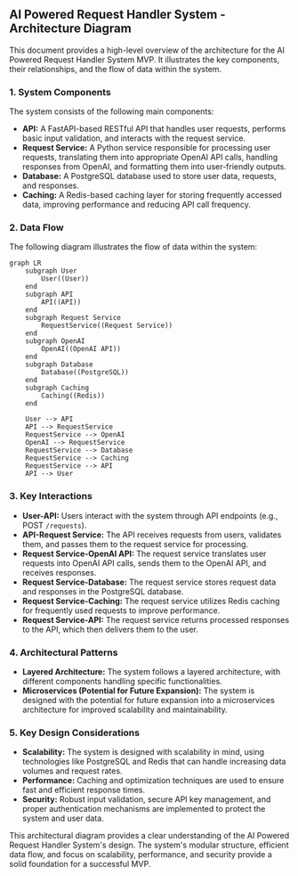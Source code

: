 ## AI Powered Request Handler System - Architecture Diagram

This document provides a high-level overview of the architecture for the AI Powered Request Handler System MVP. It illustrates the key components, their relationships, and the flow of data within the system.

### 1. System Components

The system consists of the following main components:

- **API:** A FastAPI-based RESTful API that handles user requests, performs basic input validation, and interacts with the request service.
- **Request Service:** A Python service responsible for processing user requests, translating them into appropriate OpenAI API calls, handling responses from OpenAI, and formatting them into user-friendly outputs.
- **Database:** A PostgreSQL database used to store user data, requests, and responses.
- **Caching:** A Redis-based caching layer for storing frequently accessed data, improving performance and reducing API call frequency.

### 2. Data Flow

The following diagram illustrates the flow of data within the system:

```mermaid
graph LR
    subgraph User
        User((User))
    end
    subgraph API
        API((API))
    end
    subgraph Request Service
        RequestService((Request Service))
    end
    subgraph OpenAI
        OpenAI((OpenAI API))
    end
    subgraph Database
        Database((PostgreSQL))
    end
    subgraph Caching
        Caching((Redis))
    end
    
    User --> API
    API --> RequestService
    RequestService --> OpenAI
    OpenAI --> RequestService
    RequestService --> Database
    RequestService --> Caching
    RequestService --> API
    API --> User
```

### 3. Key Interactions

- **User-API:** Users interact with the system through API endpoints (e.g., POST `/requests`).
- **API-Request Service:** The API receives requests from users, validates them, and passes them to the request service for processing.
- **Request Service-OpenAI API:** The request service translates user requests into OpenAI API calls, sends them to the OpenAI API, and receives responses.
- **Request Service-Database:** The request service stores request data and responses in the PostgreSQL database.
- **Request Service-Caching:** The request service utilizes Redis caching for frequently used requests to improve performance.
- **Request Service-API:** The request service returns processed responses to the API, which then delivers them to the user.

### 4. Architectural Patterns

- **Layered Architecture:** The system follows a layered architecture, with different components handling specific functionalities.
- **Microservices (Potential for Future Expansion):**  The system is designed with the potential for future expansion into a microservices architecture for improved scalability and maintainability.

### 5. Key Design Considerations

- **Scalability:** The system is designed with scalability in mind, using technologies like PostgreSQL and Redis that can handle increasing data volumes and request rates.
- **Performance:**  Caching and optimization techniques are used to ensure fast and efficient response times.
- **Security:** Robust input validation, secure API key management, and proper authentication mechanisms are implemented to protect the system and user data.

This architectural diagram provides a clear understanding of the AI Powered Request Handler System's design. The system's modular structure, efficient data flow, and focus on scalability, performance, and security provide a solid foundation for a successful MVP.